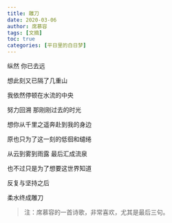 ```yaml
---
title: 雕刀
date: 2020-03-06
author: 席慕容
tags: [文摘]
toc: true
categories: [平日里的白日梦]
---
```


纵然 你已去远

想此刻又已隔了几重山

我依然停顿在水流的中央

努力回溯 那刚刚过去的时光

想你从千里之遥奔赴到我的身边

原也只为了这一刻的低徊和缱绻

从云到雾到雨露 最后汇成流泉

也不过只是为了想要这世界知道

反复与坚持之后

柔水终成雕刀

> 注：席慕容的一首诗歌，非常喜欢，尤其是最后三句。
